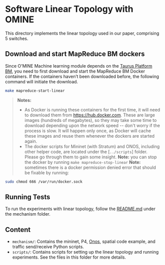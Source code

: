 # Software Linear Topology with OMINE

This directory implements the linear topology used in our paper, comprising 5 switches.


## Download and start MapReduce BM dockers

Since O'MINE Machine learning module depends on the [Taurus Platform BM](https://gitlab.com/dataplane-ai/taurus/platform-bm/-/tree/main), you need to first download and start the MapReduce BM Docker containers. If the containers haven’t been downloaded before, the following command will initiate the download.

```sh
make mapreduce-start-linear
```

> **Notes:** 
> - As Docker is running these containers for the first time, it will need to download them from https://hub.docker.com. These are large images (hundreds of megabytes), so they may take some time to download depending upon the network speed -- don't worry if the process is slow. It will happen only once, as Docker will cache these images and reuse them whenever the dockers are started again.
> - The docker scripts for Mininet (with Stratum) and ONOS, including other helper code, are located under the [`../scripts`] folder. Please go through them to gain some insight.
> **Note:** you can stop the docker by running `make mapreduce-stop-linear`
> **Note:** sometimes there is a docker permission denied error that should be fixable by running:
```sh
sudo chmod 666 /var/run/docker.sock
```

## Running Tests
To run the experiments with linear topology, follow the [README.md](mechanism) under the mechanism folder.

## Content
- `mechanism/`: Contains the mininet, P4, [Onos](https://github.com/opennetworkinglab/onos), spatial code example, and traffic send/receive Python scripts.
- `scripts/`: Contains scripts for setting up the linear topology and running experiments. See the files in this folder for more details.
